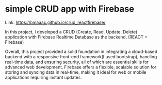 # simple CRUD app with Firebase
Link: https://bmaaac.github.io/crud_reactfirebase/

In this project, I developed a CRUD (Create, Read, Update, Delete) application with Firebase Realtime Database as the backend. (REACT + Firebase)

Overall, this project provided a solid foundation in integrating a cloud-based backend with a responsive front-end framework(I used bootstrap), handling real-time data, and ensuring security, all of which are essential skills for advanced web development. Firebase offers a flexible, scalable solution for storing and syncing data in real-time, making it ideal for web or mobile applications requiring instant updates.

##
